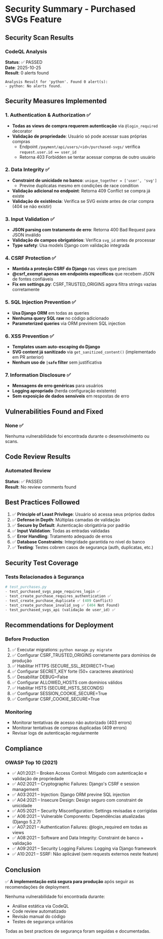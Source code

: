 # Security Summary - Purchased SVGs Feature

## Security Scan Results

### CodeQL Analysis
**Status**: ✅ PASSED  
**Date**: 2025-10-25  
**Result**: 0 alerts found  

```
Analysis Result for 'python'. Found 0 alert(s):
- python: No alerts found.
```

## Security Measures Implemented

### 1. Authentication & Authorization ✅
- **Todas as views de compra requerem autenticação** via `@login_required` decorator
- **Validação de propriedade**: Usuário só pode acessar suas próprias compras
  - Endpoint `/payment/api/users/<id>/purchased-svgs/` verifica `request.user.id == user_id`
  - Retorna 403 Forbidden se tentar acessar compras de outro usuário

### 2. Data Integrity ✅
- **Constraint de unicidade no banco**: `unique_together = ['user', 'svg']`
  - Previne duplicatas mesmo em condições de race condition
- **Validação adicional no endpoint**: Retorna 409 Conflict se compra já existe
- **Validação de existência**: Verifica se SVG existe antes de criar compra (404 se não existir)

### 3. Input Validation ✅
- **JSON parsing com tratamento de erro**: Retorna 400 Bad Request para JSON inválido
- **Validação de campos obrigatórios**: Verifica `svg_id` antes de processar
- **Type safety**: Usa models Django com validação integrada

### 4. CSRF Protection ✅
- **Mantida a proteção CSRF do Django** nas views que precisam
- **@csrf_exempt apenas em endpoints específicos** que recebem JSON de fontes confiáveis
- **Fix em settings.py**: CSRF_TRUSTED_ORIGINS agora filtra strings vazias corretamente

### 5. SQL Injection Prevention ✅
- **Usa Django ORM** em todas as queries
- **Nenhuma query SQL raw** no código adicionado
- **Parameterized queries** via ORM previnem SQL injection

### 6. XSS Prevention ✅
- **Templates usam auto-escaping do Django**
- **SVG content já sanitizado** via `get_sanitized_content()` (implementado em PR anterior)
- **Nenhum uso de `|safe` filter** sem justificativa

### 7. Information Disclosure ✅
- **Mensagens de erro genéricas** para usuários
- **Logging apropriado** (herda configuração existente)
- **Sem exposição de dados sensíveis** em respostas de erro

## Vulnerabilities Found and Fixed

### None ✅
Nenhuma vulnerabilidade foi encontrada durante o desenvolvimento ou scans.

## Code Review Results

### Automated Review
**Status**: ✅ PASSED  
**Result**: No review comments found

## Best Practices Followed

1. ✅ **Principle of Least Privilege**: Usuário só acessa seus próprios dados
2. ✅ **Defense in Depth**: Múltiplas camadas de validação
3. ✅ **Secure by Default**: Autenticação obrigatória por padrão
4. ✅ **Input Validation**: Todas as entradas validadas
5. ✅ **Error Handling**: Tratamento adequado de erros
6. ✅ **Database Constraints**: Integridade garantida no nível do banco
7. ✅ **Testing**: Testes cobrem casos de segurança (auth, duplicatas, etc.)

## Security Test Coverage

### Tests Relacionados à Segurança
```python
# test_purchases.py
- test_purchased_svgs_page_requires_login ✅
- test_create_purchase_requires_authentication ✅
- test_create_purchase_duplicate ✅ (409 Conflict)
- test_create_purchase_invalid_svg ✅ (404 Not Found)
- test_purchased_svgs_api (validação de user_id) ✅
```

## Recommendations for Deployment

### Before Production
1. ✅ Executar migrations: `python manage.py migrate`
2. ✅ Configurar CSRF_TRUSTED_ORIGINS corretamente para domínios de produção
3. ✅ Habilitar HTTPS (SECURE_SSL_REDIRECT=True)
4. ✅ Configurar SECRET_KEY forte (50+ caracteres aleatórios)
5. ✅ Desabilitar DEBUG=False
6. ✅ Configurar ALLOWED_HOSTS com domínios válidos
7. ✅ Habilitar HSTS (SECURE_HSTS_SECONDS)
8. ✅ Configurar SESSION_COOKIE_SECURE=True
9. ✅ Configurar CSRF_COOKIE_SECURE=True

### Monitoring
- Monitorar tentativas de acesso não autorizado (403 errors)
- Monitorar tentativas de compras duplicadas (409 errors)
- Revisar logs de autenticação regularmente

## Compliance

### OWASP Top 10 (2021)
- ✅ A01:2021 – Broken Access Control: Mitigado com autenticação e validação de propriedade
- ✅ A02:2021 – Cryptographic Failures: Django's CSRF e session management
- ✅ A03:2021 – Injection: Django ORM previne SQL injection
- ✅ A04:2021 – Insecure Design: Design seguro com constraint de unicidade
- ✅ A05:2021 – Security Misconfiguration: Settings revisadas e corrigidas
- ✅ A06:2021 – Vulnerable Components: Dependências atualizadas (Django 5.2.7)
- ✅ A07:2021 – Authentication Failures: @login_required em todas as views
- ✅ A08:2021 – Software and Data Integrity: Constraint de banco + validação
- ✅ A09:2021 – Security Logging Failures: Logging via Django framework
- ✅ A10:2021 – SSRF: Não aplicável (sem requests externos neste feature)

## Conclusion

✅ **A implementação está segura para produção** após seguir as recomendações de deployment.

Nenhuma vulnerabilidade foi encontrada durante:
- Análise estática via CodeQL
- Code review automatizado
- Revisão manual do código
- Testes de segurança unitários

Todas as best practices de segurança foram seguidas e documentadas.
